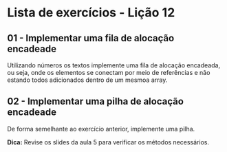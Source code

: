 # Lista de exercícios - Lição 12

## 01 - Implementar uma fila de alocação encadeade

Utilizando números os textos implemente uma fila de alocação encadeada, ou seja, onde os elementos se conectam por meio de referências e não estando todos adicionados dentro de um mesmoa array.

## 02 - Implementar uma pilha de alocação encadeade

De forma semelhante ao exercício anterior, implemente uma pilha.


**Dica:** Revise os slides da aula 5 para verificar os métodos necessários.
